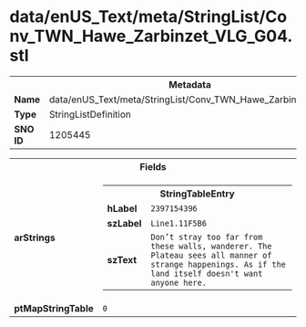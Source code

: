 <h1>data/enUS_Text/meta/StringList/Conv_TWN_Hawe_Zarbinzet_VLG_G04.stl</h1><table><tr><th colspan="100%">Metadata</th></tr><tr><td><b>Name</b></td><td>data/enUS_Text/meta/StringList/Conv_TWN_Hawe_Zarbinzet_VLG_G04.stl</td></tr><tr><td><b>Type</b></td><td>StringListDefinition</td></tr><tr><td><b>SNO ID</b></td><td>1205445</td></tr></table>

<table><tr><th colspan="100%">Fields</th></tr><tr><td><b>arStrings</b></td><td><table><tr><th colspan="100%">StringTableEntry</th></tr><tr><td><b>hLabel</b></td><td><code>2397154396</code></td></tr><tr><td><b>szLabel</b></td><td><code>Line1.11F5B6</code></td></tr><tr><td><b>szText</b></td><td><code>Don’t stray too far from these walls, wanderer. The Plateau sees all manner of strange happenings. As if the land itself doesn't want anyone here.</code></td></tr></table>


</td></tr><tr><td><b>ptMapStringTable</b></td><td><code>0</code></td></tr></table>

